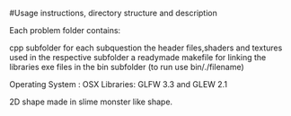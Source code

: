 #Usage instructions, directory structure and description

Each problem folder contains:

cpp subfolder for each subquestion
the header files,shaders and textures used in the respective subfolder
a readymade makefile for linking the libraries
exe files in the bin subfolder (to run use bin/./filename)

Operating System : OSX Libraries: GLFW 3.3 and GLEW 2.1

2D shape made in slime monster like shape.
